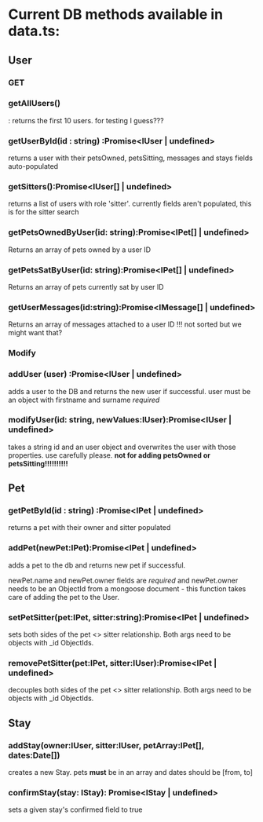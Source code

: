 # Current DB methods available in data.ts:

## User

### GET

### getAllUsers()
 : returns the first 10 users. for testing I guess???

### getUserById(id : string) :Promise<IUser | undefined>
returns a user with their petsOwned, petsSitting, messages and stays fields auto-populated

### getSitters():Promise<IUser[] | undefined>
returns a list of users with role 'sitter'. currently fields aren't populated, this is for the sitter search

### getPetsOwnedByUser(id: string):Promise<IPet[] | undefined>
Returns an array of pets owned by a user ID

### getPetsSatByUser(id: string):Promise<IPet[] | undefined>
Returns an array of pets currently sat by user ID

### getUserMessages(id:string):Promise<IMessage[] | undefined>
Returns an array of messages attached to a user ID
!!! not sorted but we might want that?

### Modify

### addUser (user) :Promise<IUser | undefined>
adds a user to the DB and returns the new user if successful.
user must be an object with firstname and surname *required*

### modifyUser(id: string, newValues:IUser):Promise<IUser | undefined>
takes a string id and an user object and overwrites the user with those properties. use carefully please. **not for adding petsOwned or petsSitting!!!!!!!!!!**


## Pet

### getPetById(id : string) :Promise<IPet | undefined>
returns a pet with their owner and sitter populated


### addPet(newPet:IPet):Promise<IPet | undefined>
adds a pet to the db and returns new pet if successful.

newPet.name and newPet.owner fields are *required* and newPet.owner needs to be an ObjectId from a mongoose document - this function takes care of adding the pet to the User.

### setPetSitter(pet:IPet, sitter:string):Promise<IPet | undefined>
sets both sides of the pet <> sitter relationship. Both args need to be objects with _id ObjectIds.

### removePetSitter(pet:IPet, sitter:IUser):Promise<IPet | undefined>
decouples both sides of the pet <> sitter relationship. Both args need to be objects with _id ObjectIds.

## Stay

### addStay(owner:IUser, sitter:IUser, petArray:IPet[], dates:Date[])
creates a new Stay. pets **must** be in an array and dates should be [from, to]

### confirmStay(stay: IStay): Promise<IStay | undefined>
sets a given stay's confirmed field to true